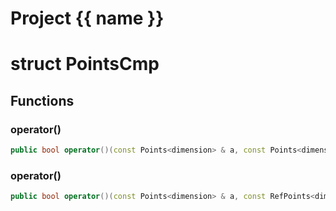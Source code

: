 <script setup>
import {useRoute} from 'vitepress'
const {path} = useRoute()
const tokens = path.split('/')
const words = tokens[2].split('-');
for (let i = 0; i < words.length; i++) {
    words[i] = words[i].charAt(0).toUpperCase() + words[i].slice(1);
    words[i] = words[i].replace('geode', 'Geode')
}
const name = words.join('-');
</script>
# Project {{ name }}

# struct PointsCmp


## Functions

### operator()

```cpp
public bool operator()(const Points<dimension> & a, const Points<dimension> & b)
```


### operator()

```cpp
public bool operator()(const Points<dimension> & a, const RefPoints<dimension> & b)
```




